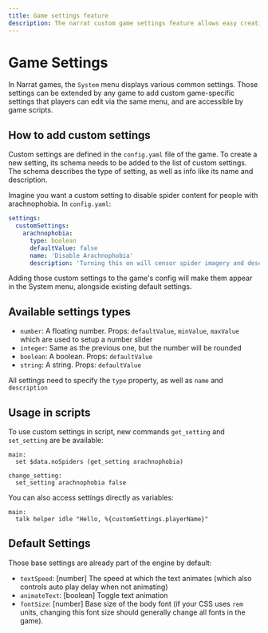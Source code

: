 ```yaml
---
title: Game settings feature
description: The narrat custom game settings feature allows easy creation of automatic settings menus editable by the player
---
```


# Game Settings

In Narrat games, the `System` menu displays various common settings. Those settings can be extended by any game to add custom game-specific settings that players can edit via the same menu, and are accessible by game scripts.

## How to add custom settings

Custom settings are defined in the `config.yaml` file of the game. To create a new setting, its schema needs to be added to the list of custom settings. The schema describes the type of setting, as well as info like its name and description.

Imagine you want a custom setting to disable spider content for people with arachnophobia. In `config.yaml`:

```yaml
settings:
  customSettings:
    arachnophobia:
      type: boolean
      defaultValue: false
      name: 'Disable Arachnophobia'
      description: 'Turning this on will censor spider imagery and descriptions in the game'
```

Adding those custom settings to the game's config will make them appear in the System menu, alongside existing default settings.

## Available settings types

- `number`: A floating number. Props: `defaultValue`, `minValue`, `maxValue` which are used to setup a number slider
- `integer`: Same as the previous one, but the number will be rounded
- `boolean`: A boolean. Props: `defaultValue`
- `string`: A string. Props: `defaultValue`

All settings need to specify the `type` property, as well as `name` and `description`

## Usage in scripts

To use custom settings in script, new commands `get_setting` and `set_setting` are be available:

```narrat
main:
  set $data.noSpiders (get_setting arachnophobia)

change_setting:
  set_setting arachnophobia false
```

You can also access settings directly as variables:

```narrat
main:
  talk helper idle "Hello, %{customSettings.playerName}"
```

## Default Settings

Those base settings are already part of the engine by default:

- `textSpeed`: [number] The speed at which the text animates (which also controls auto play delay when not animating)
- `animateText`: [boolean] Toggle text animation
- `fontSize`: [number] Base size of the body font (if your CSS uses `rem` units, changing this font size should generally change all fonts in the game).
